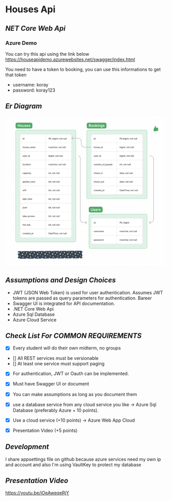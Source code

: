 # Houses Api 
## _NET Core Web Api_
### Azure Demo
You can try this api using the link below
https://houseapidemo.azurewebsites.net/swagger/index.html

You need to have a token to booking, you can use this informations to get that token
- username: koray
- password: koray123

## _Er Diagram_
![Er diagram](./gitImages/ssERdiagram.png)


## _Assumptions and Design Choices_
- JWT (JSON Web Token) is used for user authentication. Assumes JWT tokens are passed as query parameters for authentication. Bareer
- Swagger UI is integrated for API documentation.
- .NET Core Web Api
- Azure Sql Database
- Azure Cloud Service
## _Check List For COMMON REQUIREMENTS_
- [x] Every student will do their own midterm, no groups
- [] All REST services must be versionable
- [] At least one service must support paging
- [x] For authentication, JWT or Oauth can be implemented. 
- [x] Must have Swagger UI or document
- [x] You can make assumptions as long as you document them
- [x] use a database service from any cloud service you like -> Azure Sql Database
(preferably Azure + 10 points).
- [x] Use a cloud service (+10 points) -> Azure Web App Cloud
- [x] Presentation Video (+5 points)


## _Development_
I share appsettings file on github because azure services need my own ip and account and also I'm using VaultKey to protect my database


## _Presentation Video_
https://youtu.be/iOeAweqeRjY
